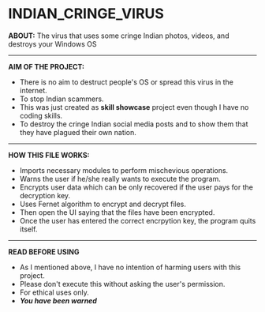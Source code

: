 # INDIAN_CRINGE_VIRUS
**ABOUT:**
The virus that uses some cringe Indian photos, videos, and destroys your Windows OS
___

**AIM OF THE PROJECT:**

 - There is no aim to destruct people's OS or spread this virus in the internet.
 - To stop Indian scammers.
 - This was just created as **skill showcase** project even though I have no coding skills.
 - To destroy the cringe Indian social media posts and to show them that they have plagued their own nation.
---
**HOW THIS FILE WORKS:**
 - Imports necessary modules to perform mischevious operations.
 - Warns the user if he/she really wants to execute the program.
 - Encrypts user data which can be only recovered if the user pays for the decryption key.
 - Uses Fernet algorithm to encrypt and decrypt files.
 - Then open the UI saying that the files have been encrypted.
 - Once the user has entered the correct encrpytion key, the program quits itself.
---
**READ BEFORE USING**
- As I mentioned above, I have no intention of harming users with this project.
- Please don't execute this without asking the user's permission.
- For ethical uses only.
- ***You have been warned***
